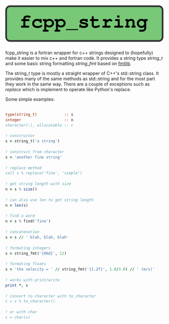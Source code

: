 ![fcpp_string](media/fcpp_string_logo.png)
==========================================

fcpp_string is a fortran wrapper for c++ strings designed to (hopefully) make
it easier to mix c++ and fortran code.  It provides a string type *string_t*
and some basic string formatting *string_fmt* based on [fmtlib](https://github.com/fmtlib/fmt).

The string_t type is mostly a straight wrapper of C++'s std::string class. It
provides many of the same methods as std::string and for the most part they
work in the same way.  There are a couple of exceptions such as *replace* which
is implement to operate like Python's replace.

Some simple examples:

```fortran

type(string_t)            :: s
integer                   :: n
character(:), allocatable :: c

! constructor
s = string_t('a string')

! construct from character
s = 'another fine string'

! replace method
call s % replace('fine', 'simple')

! get string length with size
n = s % size()

! can also use len to get string length
n = len(s)

! find a word
n = s % find('fine')

! concatenation
s = s // ' blah, blah, blah'

! formating integers
s = string_fmt('{06d}', 12) 

! formating floats
s = 'the velocity = ' // string_fmt('{1.2f}', 1.0/3.0) // ' (m/s)' 

! works with print/write 
print *, s

! convert to character with to_character
c = s % to_character()

! or with char
c = char(s)
```







